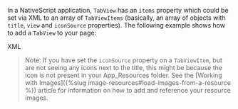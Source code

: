 In a NativeScript application, `TabView` has an `items` property which could be set via XML to an array of `TabViewItems` (basically, an array of objects with `title`, `view` and `iconSource` properties). The following example shows how to add a `TabView` to your page:

XML
<snippet id='tab-view-basics-xml'/>

> Note: If you have set the `iconSource` property on a `TabViewItem`, but are not seeing any icons next to the title, this might be because the icon is not present in your App_Resources folder. See the [Working with Images]({%slug image-resources#load-images-from-a-resource %}) article for information on how to add and reference your resource images.
